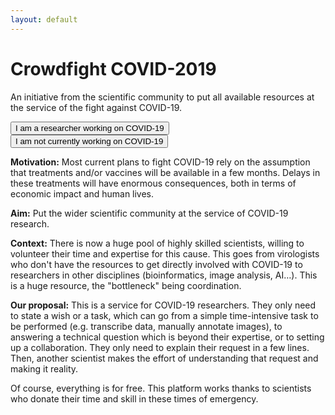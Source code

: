 ```yaml
---
layout: default
---
```


# Crowdfight COVID-2019

<p>An initiative from the scientific community to put all available resources at the service of the fight against COVID-19.</p>

<div class="row row-cols-1 row-cols-md-2">
    <div class="col my-4 d-flex justify-content-center">
        <button type="button" class="btn btn-danger px-4">I am a researcher working on COVID-19</button>
    </div>
    <div class="col my-4 d-flex justify-content-center">
        <button type="button" class="btn btn-danger px-4">I am not currently working on COVID-19</button>
    </div>
</div>

**Motivation:** Most current plans to fight COVID-19 rely on the assumption that treatments and/or vaccines will be available in a few months. Delays in these treatments will have enormous consequences, both in terms of economic impact and human lives.

**Aim:** Put the wider scientific community at the service of COVID-19 research.

**Context:** There is now a huge pool of highly skilled scientists, willing to volunteer their time and expertise for this cause. This goes from virologists who don't have the resources to get directly involved with COVID-19 to researchers in other disciplines (bioinformatics, image analysis, AI…). This is a huge resource, the "bottleneck" being coordination.

**Our proposal:** This is a service for COVID-19 researchers. They only need to state a wish or a task, which can go from a simple time-intensive task to be performed (e.g. transcribe data, manually annotate images), to answering a technical question which is beyond their expertise, or to setting up a collaboration. They only need to explain their request in a few lines. Then, another scientist makes the effort of understanding that request and making it reality.

Of course, everything is for free. This platform works thanks to scientists who donate their time and skill in these times of emergency.
